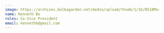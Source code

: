 ```yaml
---
image: https://archives.bulbagarden.net/media/upload/thumb/1/1b/0518Musharna.png/250px-0518Musharna.png
name: Kenneth Bo
roles: Co-Vice President
email: kennethb@gmail.com
---
```

